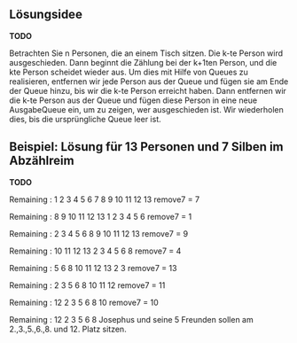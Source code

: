 Lösungsidee
---

**TODO**

Betrachten Sie n Personen, die an einem Tisch sitzen.
Die k-te Person wird ausgeschieden.
Dann beginnt die Zählung bei der k+1ten Person, und die kte Person scheidet wieder aus.
Um dies mit Hilfe von Queues zu realisieren, entfernen wir jede Person aus der Queue und fügen sie am Ende der Queue hinzu, bis wir die k-te Person erreicht haben.
Dann entfernen wir die k-te Person aus der Queue und fügen diese Person in eine neue AusgabeQueue ein, um zu zeigen, wer ausgeschieden ist.
Wir wiederholen dies, bis die ursprüngliche Queue leer ist.


Beispiel: Lösung für 13 Personen und 7 Silben im Abzählreim
---

**TODO**

Remaining : 1 2 3 4 5 6 7 8 9 10 11 12 13
remove7 = 7

Remaining : 8 9 10 11 12 13 1 2 3 4 5 6
remove7 = 1

Remaining : 2 3 4 5 6 8 9 10 11 12 13
remove7 = 9

Remaining : 10 11 12 13 2 3 4 5 6 8
remove7 = 4

Remaining : 5 6 8 10 11 12 13 2 3
remove7 = 13

Remaining : 2 3 5 6 8 10 11 12
remove7 = 11

Remaining : 12 2 3 5 6 8 10
remove7 = 10

Remaining : 12 2 3 5 6 8
Josephus und seine 5 Freunden sollen am 2.,3.,5.,6.,8. und 12. Platz sitzen.